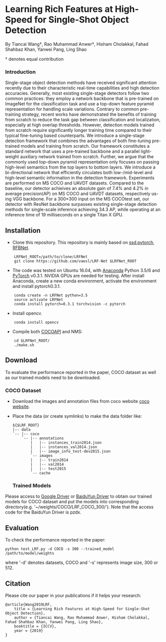# Learning Rich Features at High-Speed for Single-Shot Object Detection

By Tiancai Wang†, Rao Muhammad Anwer†, Hisham Cholakkal, Fahad Shahbaz Khan, Yanwei Pang, Ling Shao

† denotes equal contribution

### Introduction
Single-stage object detection methods have received significant attention recently due to their characteristic real-time capabilities and  high detection accuracies. Generally, most existing single-stage detectors follow two common practices: they employ a network backbone that is pre-trained on ImageNet for the classification task and use a top-down feature pyramid representation for handling scale variations. Contrary to common pre-training strategy, recent works have demonstrated the benefits of training from scratch to reduce the task gap between classification and localization, especially at high overlap thresholds. However, detection models trained from scratch require significantly longer training time compared to their typical fine-tuning based counterparts. We introduce a single-stage detection framework that combines the advantages of both fine-tuning pre-trained models and training from scratch. Our framework constitutes a standard network that uses a pre-trained backbone and a parallel light-weight auxiliary network trained from scratch. Further, we argue that the commonly used top-down pyramid representation only focuses on passing high-level semantics from the top layers to bottom layers.  We introduce a bi-directional network that efficiently circulates both low-/mid-level and high-level semantic information in the detection framework. 
Experiments are performed on MS COCO and UAVDT datasets. Compared to the baseline, our detector achieives an absolute gain of 7.4% and 4.2% in average precision(AP) on MS COCO and UAVDT datasets, respectively us-ing VGG backbone. For a 300×300 input on the MS COCOtest set,  our detector with ResNet backbone surpasses existing single-stage detection methods for single-scale inference achieving 34.3 AP, while operating at an inference time of 19 milliseconds on a single Titan X GPU. 

## Installation
- Clone this repository. This repository is mainly based on [ssd.pytorch](https://github.com/amdegroot/ssd.pytorch), [RFBNet](https://github.com/ruinmessi/RFBNet).

```Shell
    LRFNet_ROOT=/path/to/clone/LRFNet
    git clone https://github.com/vaesl/LRF-Net $LRFNet_ROOT
```
- The code was tested on Ubuntu 16.04, with [Anaconda](https://www.anaconda.com/download) Python 3.5/6 and [PyTorch]((http://pytorch.org/)) v0.3.1. 
NVIDIA GPUs are needed for testing. After install Anaconda, create a new conda environment, activate the environment and install pytorch0.3.1.

```Shell
    conda create -n LRFNet python=3.5
    source activate LRFNet
    conda install pytorch=0.3.1 torchvision -c pytorch
```

- Install opencv. 
```Shell
    conda install opencv
```

- Compile both [COCOAPI](https://github.com/cocodataset/cocoapi) and NMS:
```Shell
    cd $LRFNet_ROOT/
    ./make.sh
```

## Download
To evaluate the performance reported in the paper, COCO dataset as well as our trained models need to be downloaded.

### COCO Dataset
- Download the images and annotation files from coco website [coco website](http://cocodataset.org/#download). 
- Place the data (or create symlinks) to make the data folder like:

  ~~~
  ${$LRF_ROOT}
  |-- data
  `-- |-- coco
      `-- |-- annotations
          |   |-- instances_train2014.json
          |   |-- instances_val2014.json
          |   |-- image_info_test-dev2015.json
          `-- images
          |   |-- train2014
          |   |-- val2014
          |   |-- test2015
          `-- cache
  ~~~
  
  ### Trained Models
Please access to [Google Driver](https://drive.google.com/open?id=1_k6EOL1aIVtjI-3m5PEYC2Ri3ahUEi8T) 
or [BaiduYun Driver](https://pan.baidu.com/s/12yRVALNTc0ySdkHI7xzHYQ) to obtain our trained models for COCO dataset and put the models into corresponding directory(e.g. '~/weights/COCO/LRF_COCO_300/'). Note that the access code for the BaiduYun Driver is pzdx. 

## Evaluation
To check the performance reported in the paper:

```Shell
python test_LRF.py -d COCO -s 300 --trained_model /path/to/model/weights
```

where '-d' denotes datasets, COCO and '-s' represents image size, 300 or 512.

## Citation
Please cite our paper in your publications if it helps your research:

    @article{Wang2019LRF,
        title = {Learning Rich Features at High-Speed for Single-Shot Object Detection},
        author = {Tiancai Wang, Rao Muhammad Anwer, Hisham Cholakkal, Fahad Shahbaz Khan, Yanwei Pang, Ling Shao},
        booktitle = {ICCV},
        year = {2019}
    }
